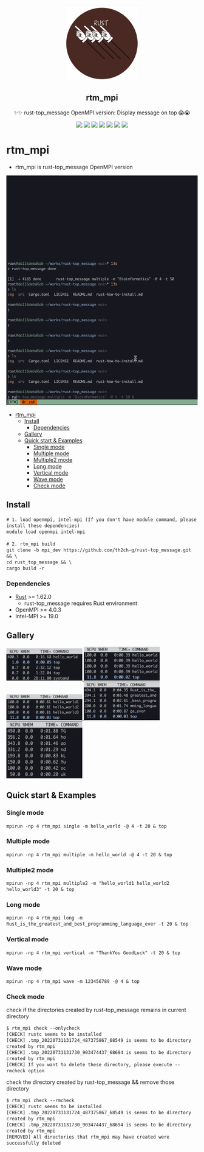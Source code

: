 <p align="center">
  <img width="200" src="img/logo.png" />
  <h2 align="center"> rtm_mpi </h2>
  <p align="center">✨✨ rust-top_message OpenMPI version: Display message on top 😱😭</p>
</p>

<p align="center">
  <a>
    <img src="https://img.shields.io/github/stars/th2ch-g/rust-top_message"/>
  </a>
  <a>
    <img src="https://img.shields.io/github/license/th2ch-g/rust-top_message"/>
  </a>
  <a>
    <img src="https://github.com/th2ch-g/rust-top_message/actions/workflows/rust.yaml/badge.svg"/>
  </a>
  <a>
   <img src="https://img.shields.io/github/languages/top/th2ch-g/rust-top_message"/>
  </a>
  <a>
    <img src="https://img.shields.io/github/last-commit/th2ch-g/rust-top_message"/>
  </a>
  <a>
    <img src="https://img.shields.io/github/repo-size/th2ch-g/rust-top_message"/>
  </a>
  <a>
    <img src="https://img.shields.io/badge/rust-1.62.0+-blueviolet.svg?logo=rust"/>
  </a>
</p>


# rtm_mpi
- rtm_mpi is rust-top_message OpenMPI version

![GIF](img/rtm_example.gif)

- [rtm\_mpi](#rtm_mpi)
  - [Install](#install)
    - [Dependencies](#dependencies)
  - [Gallery](#gallery)
  - [Quick start \& Examples](#quick-start--examples)
    - [Single mode](#single-mode)
    - [Multiple mode](#multiple-mode)
    - [Multiple2 mode](#multiple2-mode)
    - [Long mode](#long-mode)
    - [Vertical mode](#vertical-mode)
    - [Wave mode](#wave-mode)
    - [Check mode](#check-mode)

## Install
~~~
# 1. load openmpi, intel-mpi (If you don't have module command, please install these dependencies)
module load openmpi intel-mpi

# 2. rtm_mpi build
git clone -b mpi_dev https://github.com/th2ch-g/rust-top_message.git && \
cd rust_top_message && \
cargo build -r
~~~

### Dependencies
- [Rust](https://www.rust-lang.org/tools/install) >= 1.62.0
    - rust-top_message requires Rust environment
- OpenMPI >= 4.0.3
- Intel-MPI >= 19.0

## Gallery
<a href=#single>
    <img src="img/single.png" class="galleryItem" width=200px></img>
</a>

<a href=#multiple>
    <img src="img/multiple.png" class="galleryItem" width=200px></img>
</a>

<a href=#multiple2>
    <img src="img/multiple2.png" class="galleryItem" width=200px></img>
</a>

<a href=#long>
    <img src="img/long.png" class="galleryItem" width=200px></img>
</a>

<a href=#vertical>
    <img src="img/vertical.png" class="galleryItem" width=200px></img>
</a>

## Quick start & Examples
<a id="single"></a>
### Single mode
~~~
mpirun -np 4 rtm_mpi single -m hello_world -@ 4 -t 20 & top
~~~

<a id="multiple"></a>
### Multiple mode
~~~
mpirun -np 4 rtm_mpi multiple -m hello_world -@ 4 -t 20 & top
~~~

<a id="multiple2"></a>
### Multiple2 mode
~~~
mpirun -np 4 rtm_mpi multiple2 -m "hello_world1 hello_world2 hello_world3" -t 20 & top
~~~

<a id="long"></a>
### Long mode
~~~
mpirun -np 4 rtm_mpi long -m Rust_is_the_greatest_and_best_programming_language_ever -t 20 & top
~~~

<a id="vertical"></a>
### Vertical mode
~~~
mpirun -np 4 rtm_mpi vertical -m "ThankYou GoodLuck" -t 20 & top
~~~

### Wave mode
~~~
mpirun -np 4 rtm_mpi wave -m 123456789 -@ 4 & top
~~~

### Check mode
check if the directories created by rust-top_message remains in current directory
~~~
$ rtm_mpi check --onlycheck
[CHECK] rustc seems to be installed
[CHECK] .tmp_20220731131724_487375867_68549 is seems to be directory created by rtm_mpi
[CHECK] .tmp_20220731131730_903474437_68694 is seems to be directory created by rtm_mpi
[CHECK] If you want to delete these directory, please execute --rmcheck option
~~~

check the directory created by rust-top_message && remove those directory
~~~
$ rtm_mpi check --rmcheck
[CHECK] rustc seems to be installed
[CHECK] .tmp_20220731131724_487375867_68549 is seems to be directory created by rtm_mpi
[CHECK] .tmp_20220731131730_903474437_68694 is seems to be directory created by rtm_mpi
[REMOVED] All directories that rtm_mpi may have created were successfully deleted
~~~
